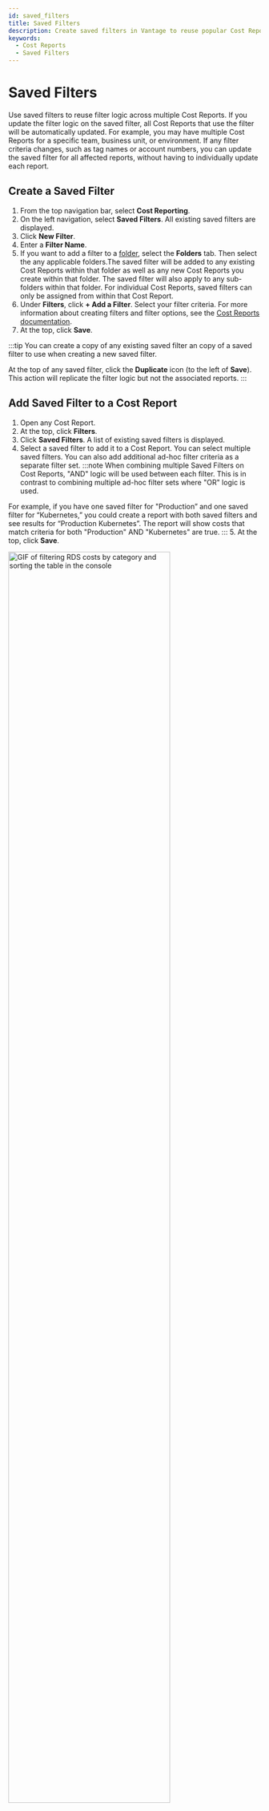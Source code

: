 ```yaml
---
id: saved_filters
title: Saved Filters
description: Create saved filters in Vantage to reuse popular Cost Report filters.
keywords:
  - Cost Reports
  - Saved Filters
---
```


# Saved Filters

Use saved filters to reuse filter logic across multiple Cost Reports. If you update the filter logic on the saved filter, all Cost Reports that use the filter will be automatically updated. For example, you may have multiple Cost Reports for a specific team, business unit, or environment. If any filter criteria changes, such as tag names or account numbers, you can update the saved filter for all affected reports, without having to individually update each report.


## Create a Saved Filter  

1. From the top navigation bar, select **Cost Reporting**.
2. On the left navigation, select **Saved Filters**. All existing saved filters are displayed.
3. Click **New Filter**.
4. Enter a **Filter Name**. 
5. If you want to add a filter to a [folder](/folder), select the **Folders** tab. Then select the any applicable folders.The saved filter will be added to any existing Cost Reports within that folder as well as any new Cost Reports you create within that folder. The saved filter will also apply to any sub-folders within that folder. For individual Cost Reports, saved filters can only be assigned from within that Cost Report.
6. Under **Filters**, click **+ Add a Filter**. Select your filter criteria. For more information about creating filters and filter options, see the [Cost Reports documentation](/cost_reports#filtering-cost-reports). 
7. At the top, click **Save**.

:::tip
You can create a copy of any existing saved filter an copy of a saved filter to use when creating a new saved filter. 

At the top of any saved filter, click the **Duplicate** icon (to the left of **Save**). This action will replicate the filter logic but not the associated reports.
:::

## Add Saved Filter to a Cost Report

1. Open any Cost Report. 
2. At the top, click **Filters**. 
3. Click **Saved Filters**. A list of existing saved filters is displayed.
4. Select a saved filter to add it to a Cost Report. You can select multiple saved filters. You can also add additional ad-hoc filter criteria as a separate filter set. 
  :::note
  When combining multiple Saved Filters on Cost Reports, "AND" logic will be used between each filter. This is in contrast to combining multiple ad-hoc filter sets where "OR" logic is used. 
  
  For example, if you have one saved filter for "Production” and one saved filter for “Kubernetes,” you could create a report with both saved filters and see results for “Production Kubernetes”. The report will show costs that match criteria for both "Production" AND "Kubernetes" are true. 
  :::
5. At the top, click **Save**. 

<div style={{ display: "flex", justifyContent: "center", boxShadow: "0 0 10px rgba(0, 0, 0, 0.2)", borderRadius: "10px", overflow: "hidden" }}>
    <img alt="GIF of filtering RDS costs by category and sorting the table in the console" width="80%" src="/img/saved-filter.gif"/>
</div>
<br/>

If a saved filter is applied to a folder, you will be unable to remove it from individual Cost Reports within the folder. To remove the saved filter from a folder, update the saved filter in the [Saved Filters](https://console.vantage.sh/saved_filters) page.